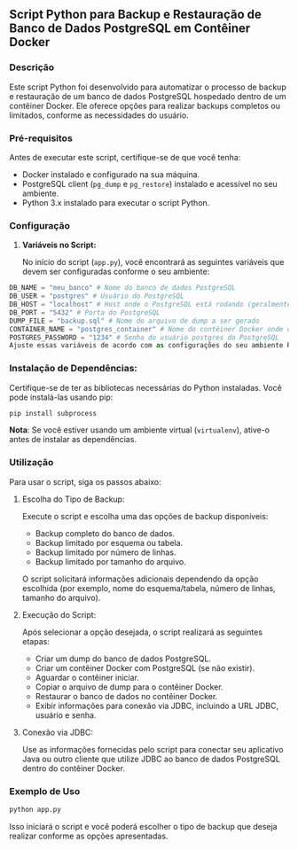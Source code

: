## Script Python para Backup e Restauração de Banco de Dados PostgreSQL em Contêiner Docker

### Descrição

Este script Python foi desenvolvido para automatizar o processo de backup e restauração de um banco de dados PostgreSQL hospedado dentro de um contêiner Docker. Ele oferece opções para realizar backups completos ou limitados, conforme as necessidades do usuário.

### Pré-requisitos

Antes de executar este script, certifique-se de que você tenha:

- Docker instalado e configurado na sua máquina.
- PostgreSQL client (`pg_dump` e `pg_restore`) instalado e acessível no seu ambiente.
- Python 3.x instalado para executar o script Python.

### Configuração

1. **Variáveis no Script:**

   No início do script (`app.py`), você encontrará as seguintes variáveis que devem ser configuradas conforme o seu ambiente:

```python
DB_NAME = "meu_banco" # Nome do banco de dados PostgreSQL
DB_USER = "postgres" # Usuário do PostgreSQL
DB_HOST = "localhost" # Host onde o PostgreSQL está rodando (geralmente localhost)
DB_PORT = "5432" # Porta do PostgreSQL
DUMP_FILE = "backup.sql" # Nome do arquivo de dump a ser gerado
CONTAINER_NAME = "postgres_container" # Nome do contêiner Docker onde o PostgreSQL será executado
POSTGRES_PASSWORD = "1234" # Senha do usuário postgres do PostgreSQL
Ajuste essas variáveis de acordo com as configurações do seu ambiente PostgreSQL e Docker.
```

### Instalação de Dependências:

Certifique-se de ter as bibliotecas necessárias do Python instaladas. Você pode instalá-las usando pip:

```bash
pip install subprocess
```

**Nota**: Se você estiver usando um ambiente virtual (`virtualenv`), ative-o antes de instalar as dependências.

### Utilização

Para usar o script, siga os passos abaixo:

1.  Escolha do Tipo de Backup:

    Execute o script e escolha uma das opções de backup disponíveis:

    - Backup completo do banco de dados.
    - Backup limitado por esquema ou tabela.
    - Backup limitado por número de linhas.
    - Backup limitado por tamanho do arquivo.

    O script solicitará informações adicionais dependendo da opção escolhida (por exemplo, nome do esquema/tabela, número de linhas, tamanho do arquivo).

2.  Execução do Script:

    Após selecionar a opção desejada, o script realizará as seguintes etapas:

    - Criar um dump do banco de dados PostgreSQL.
    - Criar um contêiner Docker com PostgreSQL (se não existir).
    - Aguardar o contêiner iniciar.
    - Copiar o arquivo de dump para o contêiner Docker.
    - Restaurar o banco de dados no contêiner Docker.
    - Exibir informações para conexão via JDBC, incluindo a URL JDBC, usuário e senha.

3.  Conexão via JDBC:

    Use as informações fornecidas pelo script para conectar seu aplicativo Java ou outro cliente que utilize JDBC ao banco de dados PostgreSQL dentro do contêiner Docker.

### Exemplo de Uso

```bash
python app.py
```

Isso iniciará o script e você poderá escolher o tipo de backup que deseja realizar conforme as opções apresentadas.
